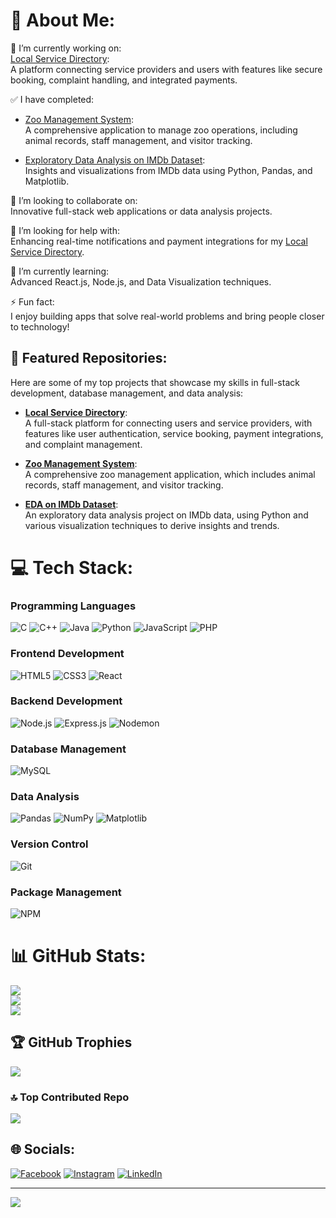 # 💫 About Me:

🔭 I’m currently working on:  
[Local Service Directory](#):  
A platform connecting service providers and users with features like secure booking, complaint handling, and integrated payments.  

✅ I have completed:  
- [Zoo Management System](https://github.com/Karan-8418-Dev/Zoo-Management-System):  
  A comprehensive application to manage zoo operations, including animal records, staff management, and visitor tracking.  

- [Exploratory Data Analysis on IMDb Dataset](https://github.com/Karan-8418-Dev/EDA-IMDb-Dataset):  
  Insights and visualizations from IMDb data using Python, Pandas, and Matplotlib.  

👯 I’m looking to collaborate on:  
Innovative full-stack web applications or data analysis projects.  

🤝 I’m looking for help with:  
Enhancing real-time notifications and payment integrations for my [Local Service Directory](#).  

🌱 I’m currently learning:  
Advanced React.js, Node.js, and Data Visualization techniques.  

⚡ Fun fact:  
I enjoy building apps that solve real-world problems and bring people closer to technology!

## 📌 Featured Repositories:

Here are some of my top projects that showcase my skills in full-stack development, database management, and data analysis:

- [**Local Service Directory**](https://github.com/Karan-8418-Dev/Local-Service-Directory):  
  A full-stack platform for connecting users and service providers, with features like user authentication, service booking, payment integrations, and complaint management.

- [**Zoo Management System**](https://github.com/Karan-8418-Dev/Zoo-Management-System):  
  A comprehensive zoo management application, which includes animal records, staff management, and visitor tracking.

- [**EDA on IMDb Dataset**](https://github.com/Karan-8418-Dev/EDA-IMDb-Dataset):  
  An exploratory data analysis project on IMDb data, using Python and various visualization techniques to derive insights and trends.


# 💻 Tech Stack:

### **Programming Languages**
![C](https://img.shields.io/badge/C-%2300599C.svg?style=for-the-badge&logo=c&logoColor=white)
![C++](https://img.shields.io/badge/C++-%2300599C.svg?style=for-the-badge&logo=c%2B%2B&logoColor=white)
![Java](https://img.shields.io/badge/Java-%23ED8B00.svg?style=for-the-badge&logo=openjdk&logoColor=white)
![Python](https://img.shields.io/badge/Python-%233776AB.svg?style=for-the-badge&logo=python&logoColor=%23FFD43B)
![JavaScript](https://img.shields.io/badge/JavaScript-%23F7DF1E.svg?style=for-the-badge&logo=javascript&logoColor=%23323330)
![PHP](https://img.shields.io/badge/PHP-%23777BB4.svg?style=for-the-badge&logo=php&logoColor=white)

### **Frontend Development**
![HTML5](https://img.shields.io/badge/HTML5-%23E34F26.svg?style=for-the-badge&logo=html5&logoColor=white)
![CSS3](https://img.shields.io/badge/CSS3-%231572B6.svg?style=for-the-badge&logo=css3&logoColor=white)
![React](https://img.shields.io/badge/React-%2320232A.svg?style=for-the-badge&logo=react&logoColor=%2361DAFB)

### **Backend Development**
![Node.js](https://img.shields.io/badge/Node.js-%236DA55F.svg?style=for-the-badge&logo=node.js&logoColor=white)
![Express.js](https://img.shields.io/badge/Express.js-%23404D59.svg?style=for-the-badge&logo=express&logoColor=%2361DAFB)
![Nodemon](https://img.shields.io/badge/Nodemon-%23323330.svg?style=for-the-badge&logo=nodemon&logoColor=%BBDEAD)

### **Database Management**
![MySQL](https://img.shields.io/badge/MySQL-%234479A1.svg?style=for-the-badge&logo=mysql&logoColor=white)

### **Data Analysis**
![Pandas](https://img.shields.io/badge/Pandas-%23150458.svg?style=for-the-badge&logo=pandas&logoColor=white)
![NumPy](https://img.shields.io/badge/NumPy-%23013243.svg?style=for-the-badge&logo=numpy&logoColor=white)
![Matplotlib](https://img.shields.io/badge/Matplotlib-%23ffffff.svg?style=for-the-badge&logo=Matplotlib&logoColor=black)

### **Version Control**
![Git](https://img.shields.io/badge/Git-%23F05033.svg?style=for-the-badge&logo=git&logoColor=white)

### **Package Management**
![NPM](https://img.shields.io/badge/NPM-%23CB3837.svg?style=for-the-badge&logo=npm&logoColor=white)

# 📊 GitHub Stats:
![](https://github-readme-stats.vercel.app/api?username=Karan-8418-Dev&theme=dark&hide_border=false&include_all_commits=false&count_private=false)<br/>
![](https://github-readme-streak-stats.herokuapp.com/?user=Karan-8418-Dev&theme=dark&hide_border=false)<br/>
![](https://github-readme-stats.vercel.app/api/top-langs/?username=Karan-8418-Dev&theme=dark&hide_border=false&include_all_commits=false&count_private=false&layout=compact)

## 🏆 GitHub Trophies
![](https://github-profile-trophy.vercel.app/?username=Karan-8418-Dev&theme=radical&no-frame=false&no-bg=true&margin-w=4)

### 🔝 Top Contributed Repo
![](https://github-readme-stats.vercel.app/api?username=Karan-8418-Dev&theme=dark&hide_border=true)

## 🌐 Socials:
[![Facebook](https://img.shields.io/badge/Facebook-%231877F2.svg?logo=Facebook&logoColor=white)](https://facebook.com/karan.bainade.77) [![Instagram](https://img.shields.io/badge/Instagram-%23E4405F.svg?logo=Instagram&logoColor=white)](https://instagram.com/vectorking007) [![LinkedIn](https://img.shields.io/badge/LinkedIn-%230077B5.svg?logo=linkedin&logoColor=white)](https://linkedin.com/in/karan-bainade) 




---
[![](https://visitcount.itsvg.in/api?id=Karan-8418-Dev&icon=0&color=0)](https://visitcount.itsvg.in)


